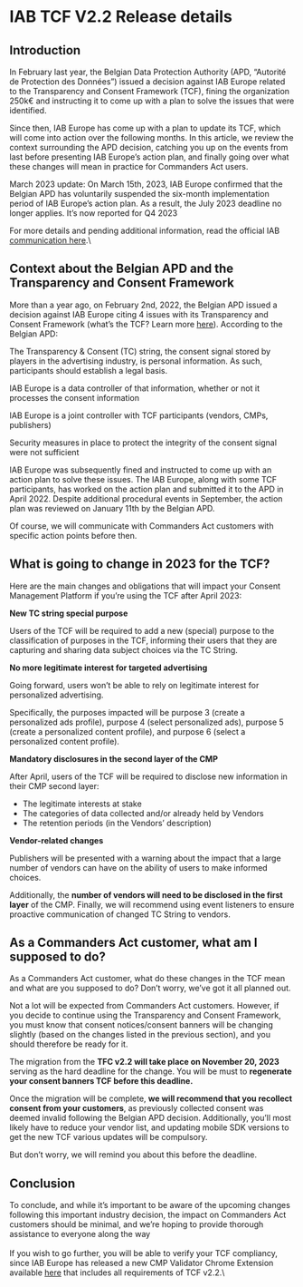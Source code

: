 # IAB TCF V2.2 Release details

## Introduction

In February last year, the Belgian Data Protection Authority (APD, “Autorité de Protection des Données”) issued a decision against IAB Europe related to the Transparency and Consent Framework (TCF), fining the organization 250k€ and instructing it to come up with a plan to solve the issues that were identified.

Since then, IAB Europe has come up with a plan to update its TCF, which will come into action over the following months. In this article, we review the context surrounding the APD decision, catching you up on the events from last before presenting IAB Europe’s action plan, and finally going over what these changes will mean in practice for Commanders Act users.

March 2023 update: On March 15th, 2023, IAB Europe confirmed that the Belgian APD has voluntarily suspended the six-month implementation period of IAB Europe’s action plan. As a result, the July 2023 deadline no longer applies. It’s now reported for Q4 2023

For more details and pending additional information, read the official IAB [communication here](https://iabeurope.eu/all-news/iab-europe-obtains-suspension-of-tcf-action-plan-implementation-due-to-ongoing-proceedings/).\


## Context about the Belgian APD and the Transparency and Consent Framework

More than a year ago, on February 2nd, 2022, the Belgian APD issued a decision against IAB Europe citing 4 issues with its Transparency and Consent Framework (what’s the TCF? Learn more [here](https://iabeurope.eu/transparency-consent-framework/)). According to the Belgian APD:

The Transparency & Consent (TC) string, the consent signal stored by players in the advertising industry, is personal information. As such, participants should establish a legal basis.

IAB Europe is a data controller of that information, whether or not it processes the consent information

IAB Europe is a joint controller with TCF participants (vendors, CMPs, publishers)

Security measures in place to protect the integrity of the consent signal were not sufficient

IAB Europe was subsequently fined and instructed to come up with an action plan to solve these issues. The IAB Europe, along with some TCF participants, has worked on the action plan and submitted it to the APD in April 2022. Despite additional procedural events in September, the action plan was reviewed on January 11th by the Belgian APD.

Of course, we will communicate with Commanders Act customers with specific action points before then.

## What is going to change in 2023 for the TCF?

Here are the main changes and obligations that will impact your Consent Management Platform if you’re using the TCF after April 2023:

**New TC string special purpose**

Users of the TCF will be required to add a new (special) purpose to the classification of purposes in the TCF, informing their users that they are capturing and sharing data subject choices via the TC String.

**No more legitimate interest for targeted advertising**

Going forward, users won’t be able to rely on legitimate interest for personalized advertising.

Specifically, the purposes impacted will be purpose 3 (create a personalized ads profile), purpose 4 (select personalized ads), purpose 5 (create a personalized content profile), and purpose 6 (select a personalized content profile).

**Mandatory disclosures in the second layer of the CMP**

After April, users of the TCF will be required to disclose new information in their CMP second layer:

* The legitimate interests at stake
* The categories of data collected and/or already held by Vendors
* The retention periods (in the Vendors’ description)

**Vendor-related changes**

Publishers will be presented with a warning about the impact that a large number of vendors can have on the ability of users to make informed choices.

Additionally, the **number of vendors will need to be disclosed in the first layer** of the CMP. Finally, we will recommend using event listeners to ensure proactive communication of changed TC String to vendors.&#x20;

## As a Commanders Act customer, what am I supposed to do?

As a Commanders Act customer, what do these changes in the TCF mean and what are you supposed to do? Don’t worry, we’ve got it all planned out.

Not a lot will be expected from Commanders Act customers. However, if you decide to continue using the Transparency and Consent Framework, you must know that consent notices/consent banners will be changing slightly (based on the changes listed in the previous section), and you should therefore be ready for it.

The migration from the **TFC v2.2 will take place on November 20, 2023** serving as the hard deadline for the change. You will be must to **regenerate your consent banners TCF before this deadline.**

Once the migration will be complete, **we will recommend that you recollect consent from your customers**, as previously collected consent was deemed invalid following the Belgian APD decision.  Additionally, you’ll most likely have to reduce your vendor list, and updating mobile SDK versions to get the new TCF various updates will be compulsory.

But don’t worry, we will remind you about this before the deadline.

## Conclusion

To conclude, and while it’s important to be aware of the upcoming changes following this important industry decision, the impact on Commanders Act customers should be minimal, and we’re hoping to provide thorough assistance to everyone along the way\
\
If you wish to go further, you will be able to verify your TCF compliancy, since IAB Europe has released a new CMP Validator Chrome Extension available [here](https://chrome.google.com/webstore/detail/cmp-validator/ffhhjklgcfabkpholngojpkijlafjooc) that includes all requirements of TCF v2.2.\
